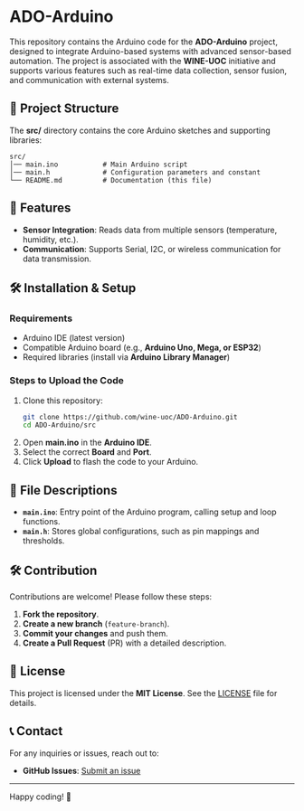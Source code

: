 # ADO-Arduino

This repository contains the Arduino code for the **ADO-Arduino** project, designed to integrate Arduino-based systems with advanced sensor-based automation. The project is associated with the **WINE-UOC** initiative and supports various features such as real-time data collection, sensor fusion, and communication with external systems.

## 📂 Project Structure

The **src/** directory contains the core Arduino sketches and supporting libraries:

```
src/
│── main.ino           # Main Arduino script
│── main.h             # Configuration parameters and constant
└── README.md          # Documentation (this file)
```

## 🚀 Features

- **Sensor Integration**: Reads data from multiple sensors (temperature, humidity, etc.).
- **Communication**: Supports Serial, I2C, or wireless communication for data transmission.

## 🛠️ Installation & Setup

### **Requirements**
- Arduino IDE (latest version)
- Compatible Arduino board (e.g., **Arduino Uno, Mega, or ESP32**)
- Required libraries (install via **Arduino Library Manager**)

### **Steps to Upload the Code**
1. Clone this repository:
   ```sh
   git clone https://github.com/wine-uoc/ADO-Arduino.git
   cd ADO-Arduino/src
   ```
2. Open **main.ino** in the **Arduino IDE**.
3. Select the correct **Board** and **Port**.
4. Click **Upload** to flash the code to your Arduino.

## 📜 File Descriptions

- **`main.ino`**: Entry point of the Arduino program, calling setup and loop functions.
- **`main.h`**: Stores global configurations, such as pin mappings and thresholds.

## 🛠️ Contribution

Contributions are welcome! Please follow these steps:
1. **Fork the repository**.
2. **Create a new branch** (`feature-branch`).
3. **Commit your changes** and push them.
4. **Create a Pull Request** (PR) with a detailed description.

## 📄 License

This project is licensed under the **MIT License**. See the [LICENSE](../LICENSE) file for details.

## 📞 Contact

For any inquiries or issues, reach out to:
- **GitHub Issues**: [Submit an issue](https://github.com/wine-uoc/ADO-Arduino/issues)

---

Happy coding! 🚀
